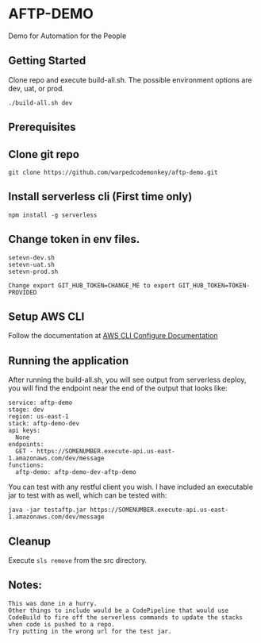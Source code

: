 # AFTP-DEMO
Demo for Automation for the People


## Getting Started 
Clone repo and execute build-all.sh. The possible environment options are dev, uat, or prod.

```
./build-all.sh dev  
```

## Prerequisites
## Clone git repo 
```
git clone https://github.com/warpedcodemonkey/aftp-demo.git
```
## Install serverless cli (First time only)
```
npm install -g serverless
```
## Change token in env files.
```
setevn-dev.sh
setevn-uat.sh
setevn-prod.sh

Change export GIT_HUB_TOKEN=CHANGE_ME to export GIT_HUB_TOKEN=TOKEN-PROVIDED
```

## Setup AWS CLI
Follow the documentation at [AWS CLI Configure Documentation](https://docs.aws.amazon.com/cli/latest/userguide/cli-chap-getting-started.html)

## Running the application
After running the build-all.sh, you will see output from serverless deploy, you will find the endpoint near the end of the output that looks like:
```
service: aftp-demo
stage: dev
region: us-east-1
stack: aftp-demo-dev
api keys:
  None
endpoints:
  GET - https://SOMENUMBER.execute-api.us-east-1.amazonaws.com/dev/message
functions:
  aftp-demo: aftp-demo-dev-aftp-demo
```

You can test with any restful client you wish. I have included an executable jar to test with as well, which can be tested with:
```
java -jar testaftp.jar https://SOMENUMBER.execute-api.us-east-1.amazonaws.com/dev/message
```

## Cleanup
Execute `sls remove` from the src directory.

## Notes:
	This was done in a hurry.
	Other things to include would be a CodePipeline that would use CodeBuild to fire off the serverless commands to update the stacks when code is pushed to a repo.
	Try putting in the wrong url for the test jar. 

